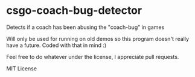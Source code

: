 # csgo-coach-bug-detector
Detects if a coach has been abusing the "coach-bug" in games

Will only be used for running on old demos so this program doesn't really have a future. Coded with that in mind :)

Feel free to do whatever under the license, I appreciate pull requests.

MIT License
